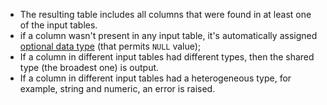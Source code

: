 
* The resulting table includes all columns that were found in at least one of the input tables.
* if a column wasn't present in any input table, it's automatically assigned [optional data type](../../../types/optional.md) (that permits `NULL` value);
* If a column in different input tables had different types, then the shared type (the broadest one) is output.
* If a column in different input tables had a heterogeneous type, for example, string and numeric, an error is raised.
